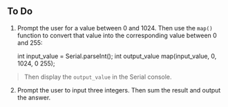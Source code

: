 ## To Do ##

1.  Prompt the user for a value between 0 and 1024.  Then use the `map()` function to
convert that value into the corresponding value between 0 and 255:

    int input_value = Serial.parseInt();
    int output_value map(input_value, 0, 1024, 0 255);

> Then display the `output_value` in the Serial console.

2.  Prompt the user to input three integers.  Then sum the result and output the answer.

